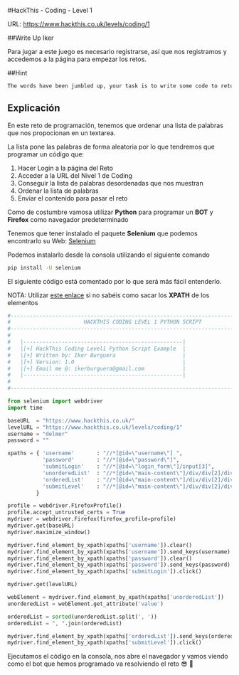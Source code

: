 #HackThis - Coding -  Level 1

URL:      https://www.hackthis.co.uk/levels/coding/1

##Write Up Iker

Para jugar a este juego es necesario registrarse, así que nos registramos y accedemos a la página para empezar los retos.

##Hint

```html
The words have been jumbled up, your task is to write some code to return them to alphabetical order. Then submit your answer in the same format, for example: ant, badger, cattle, zebra. You have 5 seconds to complete the mission.
```

## Explicación

En este reto de programación, tenemos que ordenar una lista de palabras que nos propocionan en un textarea. 

La lista pone las palabras de forma aleatoria por lo que tendremos que programar un código que:

1. Hacer Login a la página del Reto
2. Acceder a la URL del Nivel 1 de Coding
3. Conseguir la lista de palabras desordenadas que nos muestran
4. Ordenar la lista de palabras
5. Enviar el contenido para pasar el reto

Como de costumbre vamosa utilizar **Python** para programar un **BOT** y **Firefox** como navegador predeterminado

Tenemos que tener instalado el paquete **Selenium** que podemos encontrarlo su Web: [Selenium](https://pypi.python.org/pypi/selenium)

Podemos instalarlo desde la consola utilizando el siguiente comando

```bash
pip install -U selenium
```

El siguiente código está comentado por lo que será más fácil entenderlo. 

NOTA: Utilizar [este enlace](http://www.abodeqa.com/2012/10/07/using-firebug-in-selenium-webdriver-to-find-xpath-and-css-selector/) si no sabéis como sacar los **XPATH** de los elementos 

```python
#---------------------------------------------------------------------------------------
#						HACKTHIS CODING LEVEL 1 PYTHON SCRIPT
#---------------------------------------------------------------------------------------
#
#	|--------------------------------------------------|
#	|[+] HackThis Coding Level1 Python Script Example  |
#	|[+] Written by: Iker Burguera                     |
#	|[+] Version: 1.0                                  |
#	|[+] Email me @: ikerburguera@gmail.com            |
#	|--------------------------------------------------|
# 
#---------------------------------------------------------------------------------------

from selenium import webdriver
import time

baseURL  = "https://www.hackthis.co.uk/"																	# Pagina web Login retos HackThis
levelURL = "https://www.hackthis.co.uk/levels/coding/1"														# Pagina web Nivel Coding 1
username = "delmer"																							# Nuestro usuario
password = "" 																								# Poner la contraseña del reto

xpaths = { 'username' 		: "//*[@id=\"username\"] ",     												# XPath del Campo de Email
           'password' 		: "//*[@id=\"password\"]",	  													# XPath del Campo de Contrasena	
           'submitLogin' 	: "//*[@id=\"login_form\"]/input[3]",       									# XPath del Boton de Submit Login
           'unorderedList'	: "//*[@id=\"main-content\"]/div/div[2]/div[2]/form/fieldset/textarea[1]",      # XPath del textarea con lista DESORDENADA 
           'orderedList'	: "//*[@id=\"main-content\"]/div/div[2]/div[2]/form/fieldset/textarea[2]",      # XPath del textarea con lista ORDENADA
           'submitLevel'    : "//*[@id=\"main-content\"]/div/div[2]/div[2]/form/fieldset/input"				# Xpath del Boton de Submit Nivel
         }

profile = webdriver.FirefoxProfile()												# Creamos el WebDriver con Firebox 
profile.accept_untrusted_certs = True												# Aceptamos certificados desconocidos. Selenium da un error si no lo haces
mydriver = webdriver.Firefox(firefox_profile=profile)								# Cargamos el perfil que hemos creado a nuestro webdriver
mydriver.get(baseURL)																# Asignamos el URL al webDriver para que pueda trabajar con ello
mydriver.maximize_window()															# Ponemos la ventana a maxima resolucion

mydriver.find_element_by_xpath(xpaths['username']).clear()							# Limpiamos el campo de Email si tenemos puesto el Remember me
mydriver.find_element_by_xpath(xpaths['username']).send_keys(username)				# Mandamos el dato Email
mydriver.find_element_by_xpath(xpaths['password']).clear()							# Limpiamos el campo de Password si tenemos puesto el Remember me
mydriver.find_element_by_xpath(xpaths['password']).send_keys(password)				# Mandamos el dato Password
mydriver.find_element_by_xpath(xpaths['submitLogin']).click()						# Hacemos click en el boton

mydriver.get(levelURL)																# Accedemos a la URL del Nivel Coding 1

webElement = mydriver.find_element_by_xpath(xpaths['unorderedList'])				# Obtenemos el WebElement que contiene las palabras
unorderedList = webElement.get_attribute('value')									# Obtenemos los valores de ese Web Element

orderedList = sorted(unorderedList.split(', '))										# Separamos la lista por ESPACIOS y COMAS para luego ordenarla correctamente
orderedList = ", ".join(orderedList)												# Juntamos la lista ordenada en el formato que nos indica el reto con espacio y comas-> "Then submit your answer in the same format, for example: ant, badger, cattle, zebra"

mydriver.find_element_by_xpath(xpaths['orderedList']).send_keys(orderedList)		# Introducimos el valor en el campo de listaOrdenada
mydriver.find_element_by_xpath(xpaths['submitLevel']).click()						# Hacemos click en el boton para enviarlo y pasar la prueba
```

Ejecutamos el código en la consola, nos abre el navegador y vamos viendo como el bot que hemos programado va resolviendo el reto :sunglasses: :beers:
